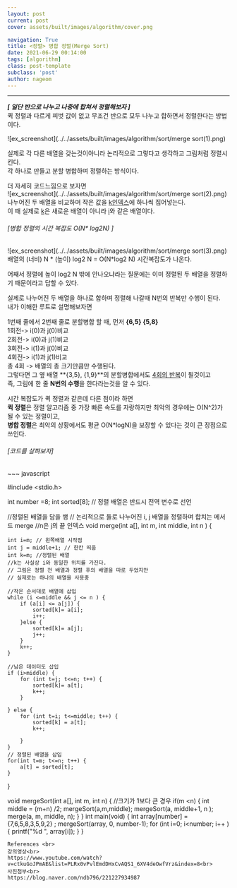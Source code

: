 ```yaml
---
layout: post
current: post
cover: assets/built/images/algorithm/cover.png

navigation: True
title: <정렬> 병합 정렬(Merge Sort)
date: 2021-06-29 00:14:00
tags: [algorithm]
class: post-template
subclass: 'post'
author: nageom
---
```

* * *

***[ 일단 반으로 나누고 나중에 합쳐서 정렬해보자 ]***<br>
퀵 정렬과 다르게 피벗 값이 없고 무조건 반으로 모두 나누고 합하면서 정렬한다는 방법이다.<br>


![ex_screenshot](../../assets/built/images/algorithm/sort/merge sort(1).png)

실제로 각 다른 배열을 갖는것이아니라 논리적으로 그렇다고 생각하고 그림처럼 정렬시킨다.<br>
각 하나로 만들고 분할 병합하며 정렬하는 방식이다.<br>

더 자세히 코드느낌으로 보자면<br>
![ex_screenshot](../../assets/built/images/algorithm/sort/merge sort(2).png)
나누어진 두 배열을 비교하며 작은 값을 <U>k인덱스</U>에 하나씩 집어넣는다. <br>
이 때 실제로 <U>k</U>은 새로운 배열이 아니라 <U>i</U>와 같은 배열이다.<br>

<h6>[병합 정렬의 시간 복잡도 O(N* log2N) ]</h6>

![ex_screenshot](../../assets/built/images/algorithm/sort/merge sort(3).png)
배열의 (너비) N *  (높이) log2 N = O(N*log2 N) 시간복잡도가 나온다. <br>


어째서 정렬에 높이 log2 N 밖에 안나오냐라는 질문에는 이미 정렬된 두 배열을 정렬하기 때문이라고 답할 수 있다. <br>

실제로 나누어진 두 배열을 하나로 합하며 정렬해 나갈때 N번의 반복만 수행이 된다. <br>
내가 이해한 루트로 설명해보자면 <br>

1번째 줄에서 2번째 줄로 분할병합 할 때, 먼저 **{6,5}  {5,8}** <br>
1회전->  i(0)과 j(0)비교<br> 
2회전-> i(0)과 j(1)비교<br>
3회전-> i(1)과 j(0)비교<br>
4회전-> i(1)과 j(1)비교<br>
총 4회 -> 배열의 총 크기만큼만 수행된다. <br>
그렇다면 그 옆 배열 **{3,5}, {1,9}**의 분할병합에서도 <U>4회의 반복</U>이 될것이고<br>
즉, 그림에 한 줄 **N번의 수행**을 한다라는것을 알 수 있다. <br>



시간 복잡도가 퀵 정렬과 같은데 다른 점이라 하면<br>
**퀵 정렬**은 정렬 알고리즘 중 가장 빠른 속도를 자랑하지만 최악의 경우에는 O(N^2)가 될 수 있는 정렬이고,<br>
**병합 정렬**은 최악의 상황에서도 평균 O(N*logN)을 보장할 수 있다는 것이 큰 장점으로 쓰인다. <br>


<h6>[코드를 살펴보자]</h6>
~~~ javascript

#include <stdio.h>

int number =8; 
int sorted[8]; // 정렬 배열은 반드시 전역 변수로 선언
 
//정렬된 배열을 담을 뱅
// 논리적으로 둘로 나누어진 i, j 배열을 정렬하며 합치는 메서드 merge 
										//n은 j의 끝 인덱스 
void merge(int a[], int m, int middle, int n ) {
	
	int i=m; // 왼쪽배열 시작점 
	int j = middle+1; // 한칸 띄움 
	int k=m; //정렬된 배열 
	//k는 사실상 i와 동일한 위치를 가진다. 
	// 그림은 정렬 전 배열과 정렬 후의 배열을 따로 두었지만
	// 실제로는 하나의 배열을 사용중  
	
	//작은 순서대로 배열에 삽입 
	while (i <=middle && j <= n ) {
		if (a[i] <= a[j]) {
			sorted[k]= a[i];
			i++;
		}else {
			sorted[k]= a[j];
			j++;
		}
		k++;	
	}
	
	//남은 데이터도 삽입 
	if (i>middle) {
		for (int t=j; t<=n; t++) {
			sorted[k]= a[t];
			k++;
		}
		
	} else {
		for (int t=i; t<=middle; t++) {
			sorted[k] = a[t];
			k++;
			
		}
	}
	// 정렬된 배열을 삽입
	for(int t=m; t<=n; t++) {
		a[t] = sorted[t];
	} 
	
	
}
 
void mergeSort(int a[], int m, int n) {
	//크기가 1보다 큰 경우
	if(m <n) {
		int middle = (m+n) /2;
		mergeSort(a,m,middle);
		mergeSort(a, middle+1, n );
		merge(a, m, middle, n);
	}
}
int main(void) {
	int array[number] = {7,6,5,8,3,5,9,2} ;
	mergeSort(array, 0, number-1);
	for (int i=0; i<number; i++ ) {
		printf("%d ", array[i]);
	}
}
~~~
References <br>
강의영상<br>
https://www.youtube.com/watch?v=ctkuGoJPmAE&list=PLRx0vPvlEmdDHxCvAQS1_6XV4deOwfVrz&index=8<br>
사진첨부<br>
https://blog.naver.com/ndb796/221227934987